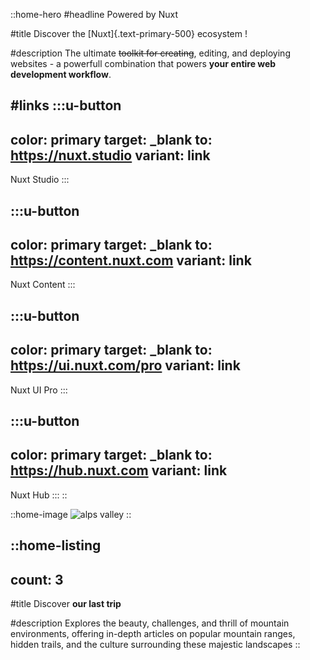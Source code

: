 ::home-hero
#headline
Powered by Nuxt

#title
Discover the [Nuxt]{.text-primary-500} ecosystem !

#description
The ultimate ~~toolkit for creating~~, editing, and deploying websites -  a powerfull combination that powers **your entire web development workflow**.

#links
  :::u-button
  ---
  color: primary
  target: _blank
  to: https://nuxt.studio
  variant: link
  ---
  Nuxt Studio
  :::

  :::u-button
  ---
  color: primary
  target: _blank
  to: https://content.nuxt.com
  variant: link
  ---
  Nuxt Content
  :::

  :::u-button
  ---
  color: primary
  target: _blank
  to: https://ui.nuxt.com/pro
  variant: link
  ---
  Nuxt UI Pro
  :::

  :::u-button
  ---
  color: primary
  target: _blank
  to: https://hub.nuxt.com
  variant: link
  ---
  Nuxt Hub
  :::
::

::home-image
![alps valley](/Alps3.webp)
::

::home-listing
---
count: 3
---
#title
Discover **our last trip**

#description
Explores the beauty, challenges, and thrill of mountain environments, offering in-depth articles on popular mountain ranges, hidden trails, and the culture surrounding these majestic landscapes
::
